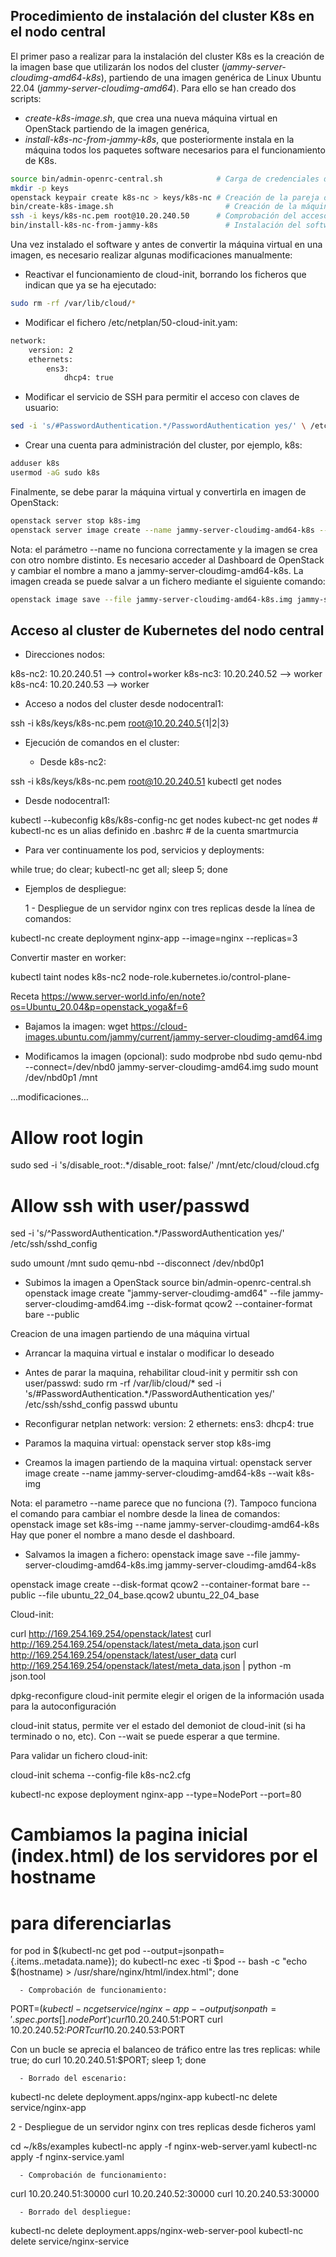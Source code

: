 ## Procedimiento de instalación del cluster K8s en el nodo central
El primer paso a realizar para la instalación del cluster K8s es la creación de la imagen base que utilizarán los nodos del cluster (*jammy-server-cloudimg-amd64-k8s*), partiendo de una imagen genérica de Linux Ubuntu 22.04 (*jammy-server-cloudimg-amd64*). 
Para ello se han creado dos scripts: 
- *create-k8s-image.sh*, que crea una nueva máquina virtual en OpenStack partiendo de la imagen genérica,
- *install-k8s-nc-from-jammy-k8s*, que posteriormente instala en la máquina todos los paquetes software necesarios para el funcionamiento de K8s. 
```bash
source bin/admin-openrc-central.sh            # Carga de credenciales de OpenStack
mkdir -p keys
openstack keypair create k8s-nc > keys/k8s-nc # Creación de la pareja de claves
bin/create-k8s-image.sh                         # Creación de la máquina virtual 
ssh -i keys/k8s-nc.pem root@10.20.240.50      # Comprobación del acceso por ssh
bin/install-k8s-nc-from-jammy-k8s               # Instalación del software de k8s
```
Una vez instalado el software y antes de convertir la máquina virtual en una imagen, es necesario realizar algunas modificaciones manualmente:
- Reactivar el funcionamiento de cloud-init, borrando los ficheros que indican que ya se ha ejecutado:
```bash
sudo rm -rf /var/lib/cloud/*
```
- Modificar el fichero /etc/netplan/50-cloud-init.yam:
```bash
network:
    version: 2
    ethernets:
        ens3:
            dhcp4: true
```
- Modificar el servicio de SSH para permitir el acceso con claves de usuario:
```bash
sed -i 's/#PasswordAuthentication.*/PasswordAuthentication yes/' \ /etc/ssh/sshd_config
```
- Crear una cuenta para administración del cluster, por ejemplo, k8s:
```bash
adduser k8s
usermod -aG sudo k8s
```
Finalmente, se debe parar la máquina virtual y convertirla en imagen de OpenStack:
```bash
openstack server stop k8s-img
openstack server image create --name jammy-server-cloudimg-amd64-k8s --wait k8s-img
```
Nota: el parámetro --name no funciona correctamente y la imagen se crea con otro nombre distinto. Es necesario acceder al Dashboard de OpenStack y cambiar el nombre a mano a jammy-server-cloudimg-amd64-k8s.
La imagen creada se puede salvar a un fichero mediante el siguiente comando:
```bash
openstack image save --file jammy-server-cloudimg-amd64-k8s.img jammy-server-cloudimg-amd64-k8s
```





Acceso al cluster de Kubernetes del nodo central
------------------------------------------------

- Direcciones nodos:

k8s-nc2: 10.20.240.51 --> control+worker
k8s-nc3: 10.20.240.52 --> worker
k8s-nc4: 10.20.240.53 --> worker

- Acceso a nodos del cluster desde nodocentral1:

ssh -i k8s/keys/k8s-nc.pem root@10.20.240.5{1|2|3}

- Ejecución de comandos en el cluster:

  + Desde k8s-nc2:

ssh -i k8s/keys/k8s-nc.pem root@10.20.240.51
kubectl get nodes

  + Desde nodocentral1:

kubectl --kubeconfig k8s/k8s-config-nc get nodes
kubect-nc get nodes   # kubectl-nc es un alias definido en .bashrc
                      # de la cuenta smartmurcia

- Para ver continuamente los pod, servicios y deployments:

while true; do clear; kubectl-nc get all; sleep 5; done

- Ejemplos de despliegue:

  1 - Despliegue de un servidor nginx con tres replicas desde la línea de comandos:

kubectl-nc create deployment nginx-app --image=nginx --replicas=3


Convertir master en worker:

kubectl taint nodes k8s-nc2 node-role.kubernetes.io/control-plane-


Receta https://www.server-world.info/en/note?os=Ubuntu_20.04&p=openstack_yoga&f=6

- Bajamos la imagen:
wget https://cloud-images.ubuntu.com/jammy/current/jammy-server-cloudimg-amd64.img

- Modificamos la imagen (opcional):
sudo modprobe nbd
sudo qemu-nbd --connect=/dev/nbd0 jammy-server-cloudimg-amd64.img
sudo mount /dev/nbd0p1 /mnt

...modificaciones...
# Allow root login
sudo sed -i 's/disable_root:.*/disable_root: false/' /mnt/etc/cloud/cloud.cfg
# Allow ssh with user/passwd
sed -i 's/^PasswordAuthentication.*/PasswordAuthentication yes/' /etc/ssh/sshd_config

sudo umount /mnt
sudo qemu-nbd --disconnect /dev/nbd0p1

- Subimos la imagen a OpenStack
source bin/admin-openrc-central.sh
openstack image create "jammy-server-cloudimg-amd64" --file jammy-server-cloudimg-amd64.img --disk-format qcow2 --container-format bare --public


Creacion de una imagen partiendo de una máquina virtual

- Arrancar la maquina virtual e instalar o modificar lo deseado

- Antes de parar la maquina, rehabilitar cloud-init y permitir ssh con user/passwd:
sudo rm -rf /var/lib/cloud/*
sed -i 's/#PasswordAuthentication.*/PasswordAuthentication yes/' /etc/ssh/sshd_config
passwd ubuntu

- Reconfigurar netplan
network:
    version: 2
    ethernets:
        ens3:
            dhcp4: true

- Paramos la maquina virtual:
openstack server stop k8s-img

- Creamos la imagen partiendo de la maquina virtual:
openstack server image create --name jammy-server-cloudimg-amd64-k8s --wait k8s-img

Nota: el parametro --name parece que no funciona (?). Tampoco funciona el comando para cambiar el nombre desde la linea de comandos:
    openstack image set k8s-img --name jammy-server-cloudimg-amd64-k8s
Hay que poner el nombre a mano desde el dashboard.

- Salvamos la imagen a fichero:
openstack image save --file jammy-server-cloudimg-amd64-k8s.img jammy-server-cloudimg-amd64-k8s


openstack image create --disk-format qcow2 --container-format bare --public --file  ubuntu_22_04_base.qcow2 ubuntu_22_04_base


Cloud-init:

curl http://169.254.169.254/openstack/latest
curl http://169.254.169.254/openstack/latest/meta_data.json
curl http://169.254.169.254/openstack/latest/user_data
curl http://169.254.169.254/openstack/latest/meta_data.json | python -m json.tool

dpkg-reconfigure cloud-init permite elegir el origen de la información usada para la autoconfiguración

cloud-init status, permite ver el estado del demoniot de cloud-init (si ha terminado o no, etc). Con --wait se puede esperar a que termine.

Para validar un fichero cloud-init:

cloud-init schema --config-file k8s-nc2.cfg


kubectl-nc expose deployment nginx-app --type=NodePort --port=80

# Cambiamos la pagina inicial (index.html) de los servidores por el hostname
# para diferenciarlas
for pod in $(kubectl-nc get pod --output=jsonpath={.items..metadata.name}); do kubectl-nc exec -ti $pod -- bash -c "echo \$(hostname) > /usr/share/nginx/html/index.html"; done

      - Comprobación de funcionamiento:

PORT=$(kubectl-nc get service/nginx-app --output jsonpath='{.spec.ports[].nodePort}')
curl 10.20.240.51:$PORT
curl 10.20.240.52:$PORT
curl 10.20.240.53:$PORT

Con un bucle se aprecia el balanceo de tráfico entre las tres replicas:
while true; do curl 10.20.240.51:$PORT; sleep 1; done

      - Borrado del escenario:
kubectl-nc delete deployment.apps/nginx-app
kubectl-nc delete service/nginx-app

  2 - Despliegue de un servidor nginx con tres replicas desde ficheros yaml

cd ~/k8s/examples
kubectl-nc apply -f nginx-web-server.yaml
kubectl-nc apply -f nginx-service.yaml

      - Comprobación de funcionamiento:

curl 10.20.240.51:30000
curl 10.20.240.52:30000
curl 10.20.240.53:30000

      - Borrado del despliegue:

kubectl-nc delete deployment.apps/nginx-web-server-pool
kubectl-nc delete service/nginx-service
